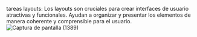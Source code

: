 tareas layouts:
Los layouts son cruciales para crear interfaces de usuario atractivas y funcionales. Ayudan a organizar y presentar los elementos de manera coherente y comprensible para el usuario.
![Captura de pantalla (1389)](https://github.com/RonaldVictores/TAREASPAG/assets/168298550/9987dbbf-60a8-49c9-8912-bf82f1a50610)
